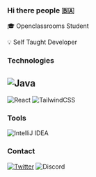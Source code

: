 ### Hi there people 🇧🇦

🎓 Openclassrooms Student

💡 Self Taught Developer


### Technologies

![Java](https://img.shields.io/badge/java-%23ED8B00.svg?style=for-the-badge&logo=java&logoColor=white)
---
![React](https://img.shields.io/badge/react-%2320232a.svg?style=for-the-badge&logo=react&logoColor=%2361DAFB)
![TailwindCSS](https://img.shields.io/badge/tailwindcss-%2338B2AC.svg?style=for-the-badge&logo=tailwind-css&logoColor=white)


### Tools

![IntelliJ IDEA](https://img.shields.io/badge/IntelliJIDEA-000000.svg?style=for-the-badge&logo=intellij-idea&logoColor=white)

### Contact
<a href="https://twitter.com/NextSap_">![Twitter](https://img.shields.io/badge/Twitter-%231DA1F2.svg?style=for-the-badge&logo=Twitter&logoColor=white)</a>
<a title="NextSap#1751">![Discord](https://img.shields.io/badge/Discord-%235865F2.svg?style=for-the-badge&logo=discord&logoColor=white)</a>
